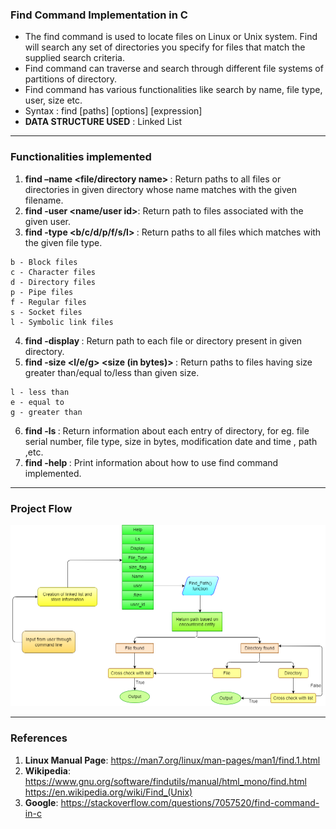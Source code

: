 ### Find Command Implementation in C
* The find command is used to locate files on Linux or Unix system. Find will search any set of directories you specify for files that match the supplied search criteria.
* Find command can traverse and search through different file systems of partitions of directory.
* Find command has various functionalities like search by name, file type, user, size etc.
* Syntax : find [paths] [options] [expression]  
* <b>DATA STRUCTURE USED</b> : Linked List

<hr>

### Functionalities implemented
1. <b>find <directory> –name <file/directory name> </b>:
Return paths to all files or directories in given directory whose name matches with the given filename.
2. <b> find <directory> -user <name/user id></b>:
Return path to files associated with the given user.
3. <b>find <directory> -type <b/c/d/p/f/s/l> </b>:
Return paths to all files which matches with the given file type.
```
b - Block files
c - Character files
d - Directory files
p - Pipe files
f - Regular files
s - Socket files
l - Symbolic link files
```
4. <b>find <directory> -display </b>:
Return path to each file or directory present in given directory.
5. <b>find <directory> -size <l/e/g> <size (in bytes)> </b> : 
Return paths to files having size greater than/equal to/less than given size.
```
l - less than
e - equal to
g - greater than
```
6. <b>find <directory> -ls </b>:
Return information about each entry of directory, for eg. file serial number, file type, size in bytes, modification date and time , path ,etc.
7. <b>find <directory> -help </b>:
Print information about how to use find command implemented.

<hr>

### Project Flow
![Project Flow](project_flow.png)

<hr>

### References
1. <b>Linux Manual Page</b>: https://man7.org/linux/man-pages/man1/find.1.html
2. <b>Wikipedia</b>: https://www.gnu.org/software/findutils/manual/html_mono/find.html
https://en.wikipedia.org/wiki/Find_(Unix)
3. <b>Google</b>: https://stackoverflow.com/questions/7057520/find-command-in-c